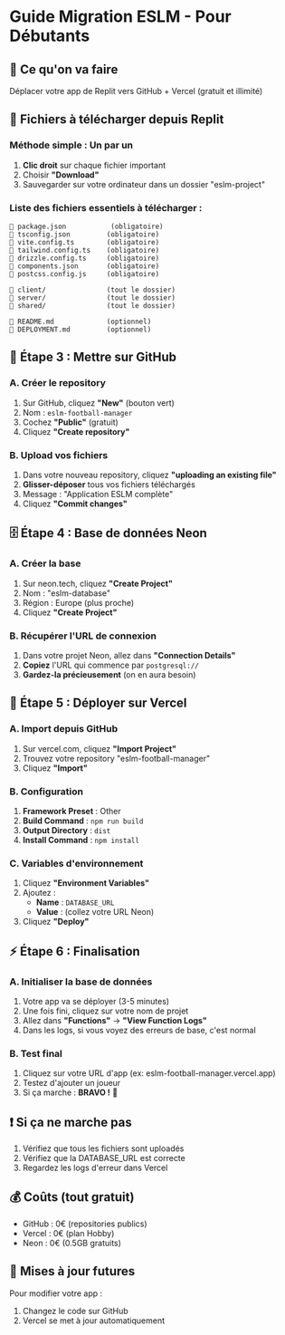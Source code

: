 # Guide Migration ESLM - Pour Débutants

## 🎯 Ce qu'on va faire
Déplacer votre app de Replit vers GitHub + Vercel (gratuit et illimité)

## 📁 Fichiers à télécharger depuis Replit

### Méthode simple : Un par un
1. **Clic droit** sur chaque fichier important
2. Choisir **"Download"**
3. Sauvegarder sur votre ordinateur dans un dossier "eslm-project"

### Liste des fichiers essentiels à télécharger :
```
📄 package.json           (obligatoire)
📄 tsconfig.json         (obligatoire)  
📄 vite.config.ts        (obligatoire)
📄 tailwind.config.ts    (obligatoire)
📄 drizzle.config.ts     (obligatoire)
📄 components.json       (obligatoire)
📄 postcss.config.js     (obligatoire)

📁 client/               (tout le dossier)
📁 server/               (tout le dossier)  
📁 shared/               (tout le dossier)

📄 README.md             (optionnel)
📄 DEPLOYMENT.md         (optionnel)
```

## 🔧 Étape 3 : Mettre sur GitHub

### A. Créer le repository
1. Sur GitHub, cliquez **"New"** (bouton vert)
2. Nom : `eslm-football-manager`
3. Cochez **"Public"** (gratuit)
4. Cliquez **"Create repository"**

### B. Upload vos fichiers
1. Dans votre nouveau repository, cliquez **"uploading an existing file"**
2. **Glisser-déposer** tous vos fichiers téléchargés
3. Message : "Application ESLM complète"
4. Cliquez **"Commit changes"**

## 🗄️ Étape 4 : Base de données Neon

### A. Créer la base
1. Sur neon.tech, cliquez **"Create Project"**
2. Nom : "eslm-database"
3. Région : Europe (plus proche)
4. Cliquez **"Create Project"**

### B. Récupérer l'URL de connexion
1. Dans votre projet Neon, allez dans **"Connection Details"**
2. **Copiez** l'URL qui commence par `postgresql://`
3. **Gardez-la précieusement** (on en aura besoin)

## 🚀 Étape 5 : Déployer sur Vercel

### A. Import depuis GitHub
1. Sur vercel.com, cliquez **"Import Project"**
2. Trouvez votre repository "eslm-football-manager"
3. Cliquez **"Import"**

### B. Configuration
1. **Framework Preset** : Other
2. **Build Command** : `npm run build`
3. **Output Directory** : `dist`
4. **Install Command** : `npm install`

### C. Variables d'environnement
1. Cliquez **"Environment Variables"**
2. Ajoutez :
   - **Name** : `DATABASE_URL`
   - **Value** : (collez votre URL Neon)
3. Cliquez **"Deploy"**

## ⚡ Étape 6 : Finalisation

### A. Initialiser la base de données
1. Votre app va se déployer (3-5 minutes)
2. Une fois fini, cliquez sur votre nom de projet
3. Allez dans **"Functions"** → **"View Function Logs"**
4. Dans les logs, si vous voyez des erreurs de base, c'est normal

### B. Test final
1. Cliquez sur votre URL d'app (ex: eslm-football-manager.vercel.app)
2. Testez d'ajouter un joueur
3. Si ça marche : **BRAVO !** 🎉

## ❗ Si ça ne marche pas
1. Vérifiez que tous les fichiers sont uploadés
2. Vérifiez que la DATABASE_URL est correcte
3. Regardez les logs d'erreur dans Vercel

## 💰 Coûts (tout gratuit)
- GitHub : 0€ (repositories publics)
- Vercel : 0€ (plan Hobby)
- Neon : 0€ (0.5GB gratuits)

## 🔄 Mises à jour futures
Pour modifier votre app :
1. Changez le code sur GitHub
2. Vercel se met à jour automatiquement